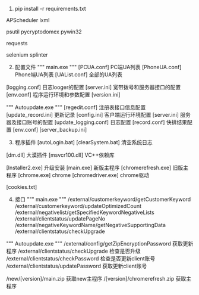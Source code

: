 1. pip install -r requirements.txt

APScheduler
lxml

psutil
pycryptodomex
pywin32

requests

selenium
splinter

2. 配置文件
"""
main.exe
"""
[PCUA.conf]             PC端UA列表
[PhoneUA.conf]          Phone端UA列表
[UAList.conf]           全部的UA列表

[logging.conf]          日志looger的配置
[server.ini]            宽带拨号和服务器接口的配置
[env.conf]              程序运行环境和参数配置
[version.ini]

"""
Autoupdate.exe
"""
[regedit.conf]          注册表接口信息配置
[update_record.ini]     更新记录
[config.ini]            客户端运行环境配置
[server.ini]            服务器及接口账号的配置
[update_logging.conf]   日志配置
[record.conf]           快排结果配置
[env.conf]
[server_backup.ini]

3. 程序插件
[autoLogin.bat]
[clearSystem.bat]       清空系统日志

[dm.dll]                大漠插件
[msvcr100.dll]          VC++依赖库


[Installer2.exe]        升级安装
[main.exe]              新版主程序
[chromerefresh.exe]     旧版主程序
[chrome.exe]            chrome
[chromedriver.exe]      chrome驱动

[cookies.txt]

4. 接口
"""
main.exe
"""
/external/customerkeyword/getCustomerKeyword
/external/customerkeyword/updateOptimizedCount
/external/negativelist/getSpecifiedKeywordNegativeLists
/external/clientstatus/updatePageNo
/external/negativeKeywordName/getNegativeSupportingData
/external/clientstatus/checkUpgrade

"""
Autoupdate.exe
"""
/external/config/getZipEncryptionPassword           获取更新程序
/external/clientstatus/checkUpgrade                 检查是否升级
/external/clientstatus/checkPassword                检查是否更新client账号
/external/clientstatus/updatePassword               获取更新client账号

/new/[version]/main.zip                             获取new主程序
/[version]/chromerefresh.zip                        获取主程序